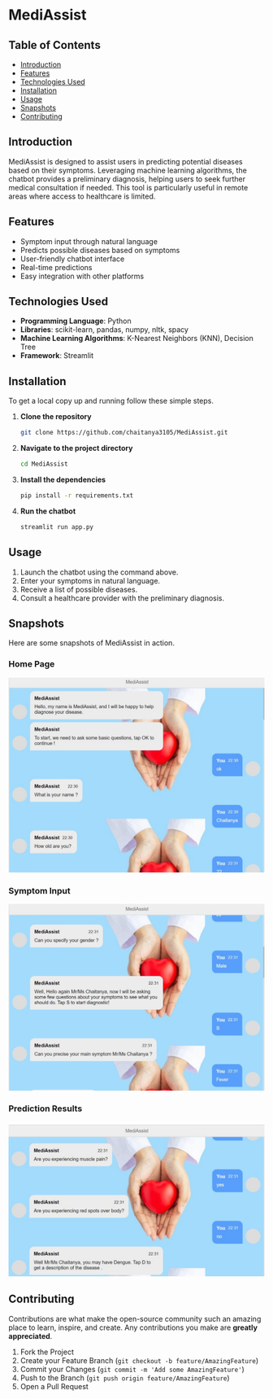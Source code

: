 # MediAssist


## Table of Contents
- [Introduction](#introduction)
- [Features](#features)
- [Technologies Used](#technologies-used)
- [Installation](#installation)
- [Usage](#usage)
- [Snapshots](#snapshots)
- [Contributing](#contributing)
 

## Introduction
MediAssist is designed to assist users in predicting potential diseases based on their symptoms. Leveraging machine learning algorithms, the chatbot provides a preliminary diagnosis, helping users to seek further medical consultation if needed. This tool is particularly useful in remote areas where access to healthcare is limited.

## Features
- Symptom input through natural language
- Predicts possible diseases based on symptoms
- User-friendly chatbot interface
- Real-time predictions
- Easy integration with other platforms

## Technologies Used
- **Programming Language**: Python
- **Libraries**: scikit-learn, pandas, numpy, nltk, spacy
- **Machine Learning Algorithms**: K-Nearest Neighbors (KNN), Decision Tree
- **Framework**: Streamlit

## Installation
To get a local copy up and running follow these simple steps.

1. **Clone the repository**
    ```bash
    git clone https://github.com/chaitanya3105/MediAssist.git
    ```

2. **Navigate to the project directory**
    ```bash
    cd MediAssist
    ```

3. **Install the dependencies**
    ```bash
    pip install -r requirements.txt
    ```

4. **Run the chatbot**
    ```bash
    streamlit run app.py
    ```

## Usage
1. Launch the chatbot using the command above.
2. Enter your symptoms in natural language.
3. Receive a list of possible diseases.
4. Consult a healthcare provider with the preliminary diagnosis.

## Snapshots
Here are some snapshots of MediAssist in action.

### Home Page
![Home Page](hone.jpg)

### Symptom Input
![Symptom Input](2nd.jpg)

### Prediction Results
![Prediction Results](3.jpg)

## Contributing
Contributions are what make the open-source community such an amazing place to learn, inspire, and create. Any contributions you make are **greatly appreciated**.

1. Fork the Project
2. Create your Feature Branch (`git checkout -b feature/AmazingFeature`)
3. Commit your Changes (`git commit -m 'Add some AmazingFeature'`)
4. Push to the Branch (`git push origin feature/AmazingFeature`)
5. Open a Pull Request


